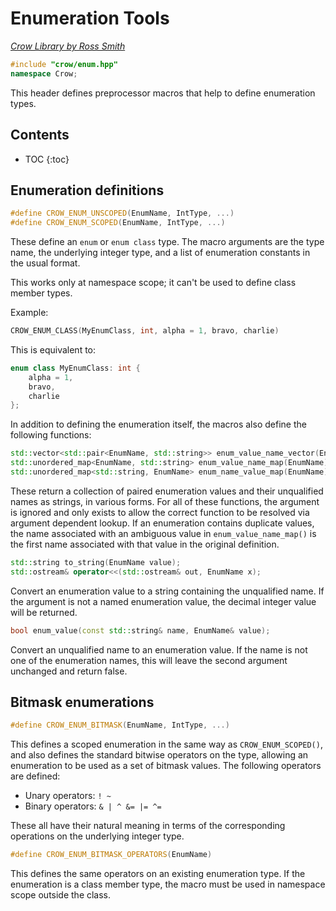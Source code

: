 # Enumeration Tools

_[Crow Library by Ross Smith](index.html)_

```c++
#include "crow/enum.hpp"
namespace Crow;
```

This header defines preprocessor macros that help to define enumeration
types.

## Contents

* TOC
{:toc}

## Enumeration definitions

```c++
#define CROW_ENUM_UNSCOPED(EnumName, IntType, ...)
#define CROW_ENUM_SCOPED(EnumName, IntType, ...)
```

These define an `enum` or `enum class` type. The macro arguments are the type
name, the underlying integer type, and a list of enumeration constants in the
usual format.

This works only at namespace scope; it can't be used to define class member
types.

Example:

```c++
CROW_ENUM_CLASS(MyEnumClass, int, alpha = 1, bravo, charlie)
```

This is equivalent to:

```c++
enum class MyEnumClass: int {
    alpha = 1,
    bravo,
    charlie
};
```

In addition to defining the enumeration itself, the macros also define the
following functions:

```c++
std::vector<std::pair<EnumName, std::string>> enum_value_name_vector(EnumName);
std::unordered_map<EnumName, std::string> enum_value_name_map(EnumName);
std::unordered_map<std::string, EnumName> enum_name_value_map(EnumName);
```

These return a collection of paired enumeration values and their unqualified
names as strings, in various forms. For all of these functions, the argument
is ignored and only exists to allow the correct function to be resolved via
argument dependent lookup. If an enumeration contains duplicate values, the
name associated with an ambiguous value in `enum_value_name_map()` is the
first name associated with that value in the original definition.

```c++
std::string to_string(EnumName value);
std::ostream& operator<<(std::ostream& out, EnumName x);
```

Convert an enumeration value to a string containing the unqualified name. If
the argument is not a named enumeration value, the decimal integer value will
be returned.

```c++
bool enum_value(const std::string& name, EnumName& value);
```

Convert an unqualified name to an enumeration value. If the name is not one of
the enumeration names, this will leave the second argument unchanged and
return false.


## Bitmask enumerations

```c++
#define CROW_ENUM_BITMASK(EnumName, IntType, ...)
```

This defines a scoped enumeration in the same way as `CROW_ENUM_SCOPED()`, and
also defines the standard bitwise operators on the type, allowing an
enumeration to be used as a set of bitmask values. The following operators
are defined:

* Unary operators: `! ~`
* Binary operators: `& | ^ &= |= ^=`

These all have their natural meaning in terms of the corresponding operations
on the underlying integer type.

```c++
#define CROW_ENUM_BITMASK_OPERATORS(EnumName)
```

This defines the same operators on an existing enumeration type. If the
enumeration is a class member type, the macro must be used in namespace scope
outside the class.
